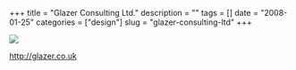 +++
title = "Glazer Consulting Ltd."
description = ""
tags = []
date = "2008-01-25"
categories = ["design"]
slug = "glazer-consulting-ltd"
+++


 

  <div id="screens-thumbs" class="clearfix">
    <div class="txt-center" id="design-submission"><a href="http://glazer.co.uk/"><img id='bluga-thumbnail-1100' class='bluga-thumbnail large' src='//media.konigi.com/bluga/
wt47f28203e70d2_0.jpg'/></a></div>  
  </div>   
<p><a href="http://glazer.co.uk/">http://glazer.co.uk</a></p>




